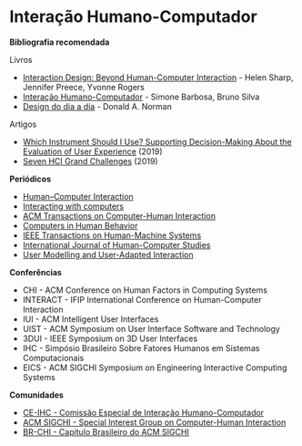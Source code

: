 # Interação Humano-Computador

**Bibliografia recomendada**

Livros 

- [Interaction Design: Beyond Human-Computer Interaction](https://books.google.com.br/books?id=UDeQDwAAQBAJ&printsec=frontcover&dq=Interaction+Design:+Beyond+Human-Computer+Interaction&hl=pt-BR&sa=X&ved=2ahUKEwiG4KKk8LvqAhUrIrkGHTkqDmcQ6AEwAnoECAYQAg) - Helen Sharp, Jennifer Preece, Yvonne Rogers
- [Interação Humano-Computador](https://books.google.com.br/books?id=qk0skwr_cewC&printsec=frontcover&dq=intera%C3%A7%C3%A3o+humano+computador&hl=pt-BR&sa=X&ved=2ahUKEwiz0Lu68LvqAhXfILkGHftgCLIQ6AEwAHoECAYQAg#v=onepage) - Simone Barbosa, Bruno Silva
- [Design do dia a dia](https://books.google.com.br/books?id=IVRVDwAAQBAJ&printsec=frontcover&dq=design+do+dia+a+dia&hl=pt-BR&sa=X&ved=2ahUKEwjvo43W8LvqAhVeJrkGHaNnDxAQ6AEwAHoECAQQAg#v=onepage&q=design%20do%20dia%20a%20dia&f=false) - Donald A. Norman

Artigos

- [Which Instrument Should I Use? Supporting Decision-Making About the Evaluation of User Experience](https://link.springer.com/chapter/10.1007/978-3-030-23535-2_4) (2019)
- [Seven HCI Grand Challenges](https://www.tandfonline.com/doi/full/10.1080/10447318.2019.1619259) (2019)

**Periódicos**

- [Human–Computer Interaction](https://www.tandfonline.com/toc/hhci20/current)
- [Interacting with computers](https://academic.oup.com/iwc)
- [ACM Transactions on Computer-Human Interaction](https://dl.acm.org/journal/tochi)
- [Computers in Human Behavior](https://www.journals.elsevier.com/computers-in-human-behavior)
- [IEEE Transactions on Human-Machine Systems](https://ieeexplore.ieee.org/xpl/RecentIssue.jsp?punumber=6221037)
- [International Journal of Human-Computer Studies](https://www.journals.elsevier.com/international-journal-of-human-computer-studies)
- [User Modelling and User-Adapted Interaction](http://www.springer.com/computer/hci/journal/11257)


**Conferências**

- CHI - ACM Conference on Human Factors in Computing Systems
- INTERACT - IFIP International Conference on Human-Computer Interaction
- IUI - ACM Intelligent User Interfaces
- UIST - ACM Symposium on User Interface Software and Technology
- 3DUI - IEEE Symposium on 3D User Interfaces
- IHC - Simpósio Brasileiro Sobre Fatores Humanos em Sistemas Computacionais
- EICS - ACM SIGCHI Symposium on Engineering Interactive Computing Systems

**Comunidades**

- [CE-IHC - Comissão Especial de Interação Humano-Computador](http://comissoes.sbc.org.br/ce-ihc/)
- [ACM SIGCHI - Special Interest Group on Computer-Human Interaction](https://sigchi.org/)
- [BR-CHI - Capítulo Brasileiro do ACM SIGCHI](https://sites.google.com/view/br-chi/)
